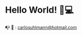 <h1>
  Hello World!
  🤘💻
</h1>  
  
  
 :mailbox_with_no_mail:
:email: : carlosuhlmann@hotmail.com


<!---
## GitHub Status:
![github stats](https://github-readme-stats.vercel.app/api?username=carlosuhlmann&show_icons=true)
## Top Languages Card:
[![Top Langs](https://github-readme-stats.vercel.app/api/top-langs/?username=carlosuhlmann)](https://github.com/carlosuhlmann/github-readme-stats)
-->






